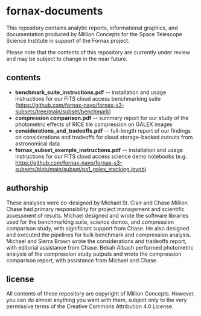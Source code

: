 # fornax-documents

This repository contains analytic reports, informational graphics, and documentation produced by Million Concepts for the Space Telescope Science Institute in support of the Fornax project.

Please note that the contents of this repository are currently under review and may be subject to change in the near future.

## contents
* **benchmark_suite_instructions.pdf** -- installation and usage instructions for our FITS cloud access benchmarking suite (https://github.com/fornax-navo/fornax-s3-subsets/tree/main/subset/benchmark)
* **compression comparison.pdf** -- summary report for our study of the photometric effects of RICE tile compression on GALEX images
* **considerations_and_tradeoffs.pdf** -- full-length report of our findings on considerations and tradeoffs for cloud storage-backed cutouts from astronomical data
* **fornax_subset_example_instructions.pdf** -- installation and usage instructions for our FITS cloud access science demo notebooks (e.g. https://github.com/fornax-navo/fornax-s3-subsets/blob/main/subset/ps1_galex_stacking.ipynb)

## authorship
These analyses were co-designed by Michael St. Clair and Chase Million. Chase had primary responsibility for project management and scientific assessment of results. Michael designed and wrote the software libraries used for the benchmarking suite, science demos, and compression comparison study, with significant support from Chase. He also designed and executed the pipelines for bulk benchmark and compression analysis. Michael and Sierra Brown wrote the considerations and tradeoffs report, with editorial assistance from Chase. Bekah Albach performed photometric analysis of the compression study outputs and wrote the compression comparison report, with assistance from Michael and Chase.

## license
All contents of these repository are copyright of Million Concepts. However, you can do almost anything you want with them, subject only to the very permissive terms of the Creative Commons Attribution 4.0 License.
